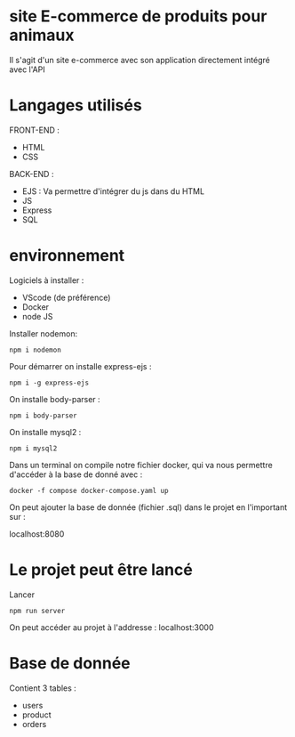 # site E-commerce de produits pour animaux

Il s'agit d'un site e-commerce avec son application directement intégré avec l'API

# Langages utilisés

FRONT-END :
- HTML
- CSS

BACK-END :
- EJS : Va permettre d'intégrer du js dans du HTML
- JS
- Express
- SQL
# environnement

Logiciels à installer :
- VScode (de préférence)
- Docker
- node JS


Installer nodemon:
```
npm i nodemon
```

Pour démarrer on installe express-ejs :

```
npm i -g express-ejs
```

On installe body-parser :
```
npm i body-parser
```

On installe mysql2 :

```
npm i mysql2
```

Dans un terminal on compile notre fichier docker, qui va nous permettre d'accéder à la base de donné avec :

```
docker -f compose docker-compose.yaml up
```

On peut ajouter la base de donnée (fichier .sql) dans le projet en l'important sur :

localhost:8080

# Le projet peut être lancé

Lancer 
```
npm run server
```

On peut accéder au projet à l'addresse : localhost:3000

# Base de donnée 

Contient 3 tables :
- users
- product
- orders



